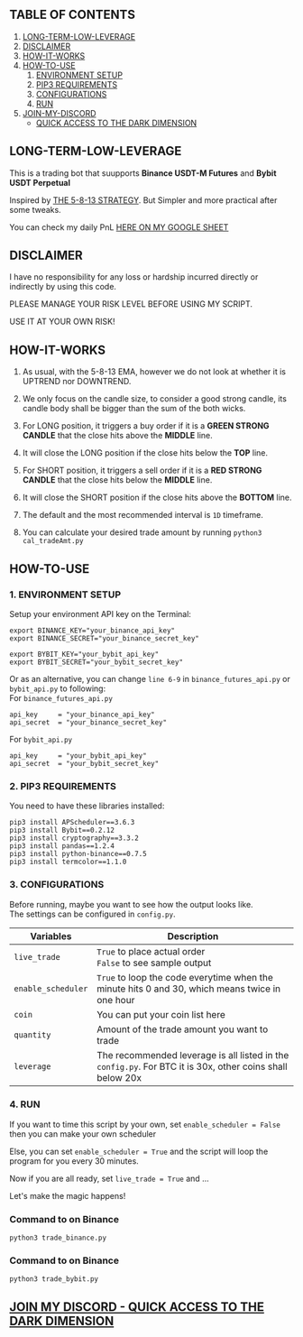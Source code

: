 ## TABLE OF CONTENTS

1. [LONG-TERM-LOW-LEVERAGE](#long_term_low_leverage)
2. [DISCLAIMER](#hello_disclaimer)
3. [HOW-IT-WORKS](#how_it_works)
4. [HOW-TO-USE](#how_to_use)
    1. [ENVIRONMENT SETUP](#environment_setup)
    2. [PIP3 REQUIREMENTS](#pip3_requirements)
    3. [CONFIGURATIONS](#configurations)
    4. [RUN](#run)
5. [JOIN-MY-DISCORD](#discord)
    - [QUICK ACCESS TO THE DARK DIMENSION](https://discord.gg/r4TnhcdqmT)

<a name="long_term_low_leverage"></a>
## LONG-TERM-LOW-LEVERAGE
This is a trading bot that suupports **Binance USDT-M Futures** and **Bybit USDT Perpetual**

Inspired by [THE 5-8-13 STRATEGY](https://www.dolphintrader.com/5-8-13-forex-scalping-trading-strategy/). But Simpler and more practical after some tweaks.  

You can check my daily PnL [HERE ON MY GOOGLE SHEET](https://docs.google.com/spreadsheets/d/1VsOY7B7WWT0D67ifggpbsdHrQEegl0DaXHfWhsx--tY/edit#gid=210739304)  

<a name="hello_disclaimer"></a>
## DISCLAIMER
I have no responsibility for any loss or hardship incurred directly or indirectly by using this code.

PLEASE MANAGE YOUR RISK LEVEL BEFORE USING MY SCRIPT.

USE IT AT YOUR OWN RISK!

<a name="how_it_works"></a>
## HOW-IT-WORKS

1. As usual, with the 5-8-13 EMA, however we do not look at whether it is UPTREND nor DOWNTREND.  

2. We only focus on the candle size, to consider a good strong candle, its candle body shall be bigger than the sum of the both wicks.  

3. For LONG position, it triggers a buy order if it is a **GREEN STRONG CANDLE** that the close hits above the **MIDDLE** line.  

4. It will close the LONG position if the close hits below the **TOP** line.  

5. For SHORT position, it triggers a sell order if it is a **RED STRONG CANDLE** that the close hits below the **MIDDLE** line.  

6. It will close the SHORT position if the close hits above the **BOTTOM** line.  

7. The default and the most recommended interval is `1D` timeframe.  

8. You can calculate your desired trade amount by running `python3 cal_tradeAmt.py`

<a name="how_to_use"></a>
## HOW-TO-USE
<a name="environment_setup"></a>
### 1. ENVIRONMENT SETUP
Setup your environment API key on the Terminal:
```
export BINANCE_KEY="your_binance_api_key"
export BINANCE_SECRET="your_binance_secret_key"

export BYBIT_KEY="your_bybit_api_key"
export BYBIT_SECRET="your_bybit_secret_key"
```

Or as an alternative, you can change `line 6-9` in `binance_futures_api.py` or `bybit_api.py` to following:  
For `binance_futures_api.py`
```
api_key     = "your_binance_api_key"
api_secret  = "your_binance_secret_key"
```
For `bybit_api.py`
```
api_key     = "your_bybit_api_key"
api_secret  = "your_bybit_secret_key"
```

<a name="pip3_requirements"></a>
### 2. PIP3 REQUIREMENTS
You need to have these libraries installed:
```
pip3 install APScheduler==3.6.3
pip3 install Bybit==0.2.12
pip3 install cryptography==3.3.2
pip3 install pandas==1.2.4
pip3 install python-binance==0.7.5
pip3 install termcolor==1.1.0
```

<a name="configurations"></a>
### 3. CONFIGURATIONS
Before running, maybe you want to see how the output looks like.  
The settings can be configured in `config.py`.

| Variables           | Description                                                                                                |
| --------------------| -----------------------------------------------------------------------------------------------------------|
| `live_trade`        |`True` to place actual order <br /> `False` to see sample output                                            |
| `enable_scheduler`  |`True` to loop the code everytime when the minute hits 0 and 30, which means twice in one hour              |
| `coin`              | You can put your coin list here                                                                            |
| `quantity`          | Amount of the trade amount you want to trade                                                               |
| `leverage`          | The recommended leverage is all listed in the `config.py`. For BTC it is 30x, other coins shall below 20x  |

<a name="run"></a>
### 4. RUN
If you want to time this script by your own, set `enable_scheduler = False` then you can make your own scheduler

Else, you can set `enable_scheduler = True` and the script will loop the program for you every 30 minutes.

Now if you are all ready, set `live_trade = True` and ...

Let's make the magic happens!

### Command to on Binance
```
python3 trade_binance.py
```

### Command to on Binance
```
python3 trade_bybit.py
```

<a name="discord"></a>
## [JOIN MY DISCORD - QUICK ACCESS TO THE DARK DIMENSION](https://discord.gg/r4TnhcdqmT)
